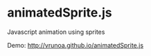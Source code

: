 animatedSprite.js
=================

Javascript animation using sprites

Demo: <a href="http://vrunoa.github.io/animatedSprite.js/">http://vrunoa.github.io/animatedSprite.js</a>
